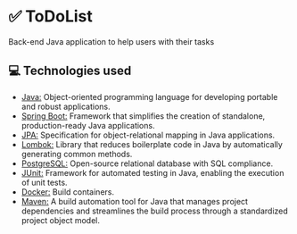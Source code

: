 # ✅ ToDoList
Back-end Java application to help users with their tasks

## 💻 Technologies used
* [Java:](https://www.java.com/pt-BR/) Object-oriented programming language for developing portable and robust applications.
* [Spring Boot:](https://spring.io/projects/spring-boot) Framework that simplifies the creation of standalone, production-ready Java applications.
* [JPA:](https://spring.io/projects/spring-data-jpa) Specification for object-relational mapping in Java applications.
* [Lombok:](https://projectlombok.org/) Library that reduces boilerplate code in Java by automatically generating common methods.
* [PostgreSQL:](https://www.postgresql.org/) Open-source relational database with SQL compliance.
* [JUnit:](https://junit.org/junit5/) Framework for automated testing in Java, enabling the execution of unit tests.
* [Docker:](https://www.docker.com/) Build containers.
* [Maven:](https://maven.apache.org/index.html) A build automation tool for Java that manages project dependencies and streamlines the build process through a standardized project object model.
